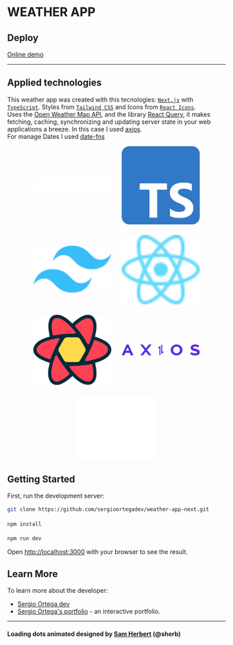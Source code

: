 # WEATHER APP

## Deploy

[Online demo](#)

---

## Applied technologies

This weather app was created with this tecnologies: [`Next.js`](https://nextjs.org/) with [`TypeScript`](https://www.typescriptlang.org/). Styles from [`Tailwind CSS`](https://tailwindcss.com/) and Icons from [`React Icons`](https://react-icons.github.io/react-icons/). <br/>
Uses the [Open Weather Map API](https://openweathermap.org/), and the library [React Query](https://tanstack.com/query), it makes fetching, caching, synchronizing and updating server state in your web applications a breeze. In this case I used [axios](https://axios-http.com). <br/>
For manage Dates I used [date-fns](https://date-fns.org/)

<div style="display: flex; flex-wrap: wrap; justify-content: center; align-items: center; gap: 1.5rem">
<img style="width: 180px" src="./nextjs-logotype-dark-background.svg" alt="Next logo"/>
<img style="width: 180px" src="./typescript-logo.svg" alt="typescript logo"/>
<img style="width: 180px" src="./tailwindcss-logo.svg" alt="tailwind logo"/>
<img style="width: 180px" src="./react-logo.svg" alt="react logo"/>
<img style="width: 180px" src="./react-query.svg" alt="react query logo"/>
<img style="width: 180px" src="./axios-log.svg" alt="axios logo"/>
<img style="width: 180px" src="./data-fns.svg" alt="date-fns logo"/>
</div>

## Getting Started

First, run the development server:

```bash
git clone https://github.com/sergioortegadev/weather-app-next.git

npm install

npm run dev
```

Open [http://localhost:3000](http://localhost:3000) with your browser to see the result.

## Learn More

To learn more about the developer:

- [Sergio Ortega dev](https://sergioortega.com.ar)
- [Sergio Ortega's portfolio](https://sergioortega.com.ar/#/portfolio) - an interactive portfolio.

---

#### Loading dots animated designed by [Sam Herbert](https://samherbert.net/svg-loaders/) (@sherb)

